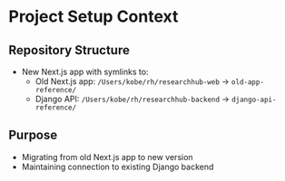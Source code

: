 # Project Setup Context

## Repository Structure
- New Next.js app with symlinks to:
  - Old Next.js app: `/Users/kobe/rh/researchhub-web` → `old-app-reference/`
  - Django API: `/Users/kobe/rh/researchhub-backend` → `django-api-reference/`

## Purpose
- Migrating from old Next.js app to new version
- Maintaining connection to existing Django backend 